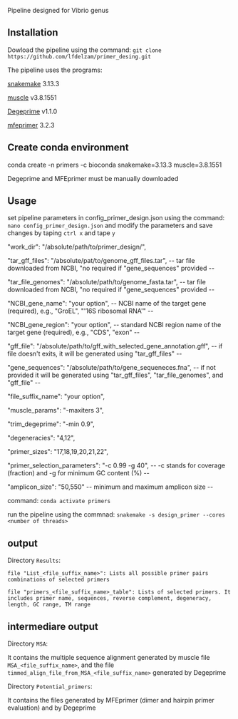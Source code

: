 Pipeline designed for Vibrio genus
## Installation ##
Dowload the pipeline using the command:
	`git clone https://github.com/lfdelzam/primer_desing.git`

The pipeline uses the programs:

[snakemake](https://snakemake.github.io) 3.13.3

[muscle](http://www.drive5.com/muscle) v3.8.1551

[Degeprime](https://github.com/EnvGen/DEGEPRIME) v1.1.0

[mfeprimer](https://github.com/quwubin/MFEprimer-3.0/releases/tag/v3.2.3) 3.2.3

## Create conda environment ##

conda create -n primers -c bioconda snakemake=3.13.3 muscle=3.8.1551

Degeprime and MFEprimer must be manually downloaded

## Usage ##

set pipeline parameters in config_primer_design.json using the command:
`nano config_primer_design.json`
and modify the parameters and save changes by taping `ctrl x` and tape `y`

  "work_dir": "/absolute/path/to/primer_design/",

  "tar_gff_files": "/absolute/pat/to/genome_gff_files.tar",   -- tar file downloaded from NCBI, "no required if "gene_sequences" provided --

  "tar_file_genomes": "/absolute/path/to/genome_fasta.tar",   -- tar file downloaded from NCBI, "no required if "gene_sequences" provided --

  "NCBI_gene_name": "your option", -- NCBI name of the target gene (required), e.g., "GroEL", "'16S ribosomal RNA'"  --

  "NCBI_gene_region": "your option", -- standard NCBI region name of the target gene (required), e.g., "CDS", "exon"  --

  "gff_file": "/absolute/path/to/gff_with_selected_gene_annotation.gff", -- if file doesn't exits, it will be generated using "tar_gff_files" --

  "gene_sequences": "/absolute/path/to/gene_sequeneces.fna",  -- if not provided it will be generated using "tar_gff_files", "tar_file_genomes", and "gff_file" --

  "file_suffix_name": "your option",

  "muscle_params": "-maxiters 3",

  "trim_degeprime": "-min 0.9",

  "degeneracies": "4,12",

  "primer_sizes": "17,18,19,20,21,22",

  "primer_selection_parameters": "-c 0.99 -g 40", -- -c stands for coverage (fraction) and -g for minimum GC content (%) --

  "amplicon_size": "50,550" -- minimum and maximum amplicon size --

command:
`conda activate primers`

run the pipeline using the commnad:
`snakemake -s design_primer --cores <number of threads>`

## output ##

Directory `Results`:

	file "List_<file_suffix_name>": Lists all possible primer pairs combinations of selected primers

	file "primers_<file_suffix_name>_table": Lists of selected primers. It includes primer name, sequences, reverse complement, degeneracy, length, GC range, TM range


## intermediare output ##

Directory `MSA`:

It contains the multiple sequence alignment generated by muscle file `MSA_<file_suffix_name>`, and the file `timmed_align_file_from_MSA_<file_suffix_name>` generated by Degeprime

Directory `Potential_primers`:

It contains the files generated by MFEprimer (dimer and hairpin primer evaluation) and by Degeprime
